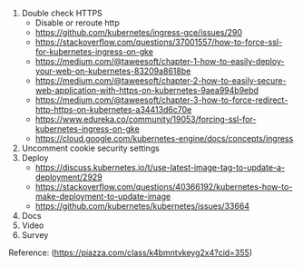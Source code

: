 1. Double check HTTPS
    - Disable or reroute http
    - https://github.com/kubernetes/ingress-gce/issues/290
    - https://stackoverflow.com/questions/37001557/how-to-force-ssl-for-kubernetes-ingress-on-gke
    - https://medium.com/@taweesoft/chapter-1-how-to-easily-deploy-your-web-on-kubernetes-83209a8618be
    - https://medium.com/@taweesoft/chapter-2-how-to-easily-secure-web-application-with-https-on-kubernetes-9aea994b9ebd
    - https://medium.com/@taweesoft/chapter-3-how-to-force-redirect-http-https-on-kubernetes-a34413d6c70e
    - https://www.edureka.co/community/19053/forcing-ssl-for-kubernetes-ingress-on-gke
    - https://cloud.google.com/kubernetes-engine/docs/concepts/ingress
2. Uncomment cookie security settings
3. Deploy
    - https://discuss.kubernetes.io/t/use-latest-image-tag-to-update-a-deployment/2929
    - https://stackoverflow.com/questions/40366192/kubernetes-how-to-make-deployment-to-update-image
    - https://github.com/kubernetes/kubernetes/issues/33664
4. Docs
5. Video
6. Survey

Reference: (https://piazza.com/class/k4bmntvkeyg2x4?cid=355)
